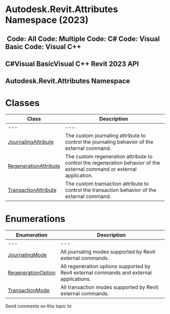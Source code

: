 # Autodesk.Revit.Attributes Namespace (2023)

﻿
 Code: All Code: Multiple Code: C# Code: Visual Basic Code: Visual C++   
---  
C#Visual BasicVisual C++
Revit 2023 API  
---  
Autodesk.Revit.Attributes Namespace  
---  
# Classes
| Class | Description |
| --- | --- |
| --- | --- | --- |
| [JournalingAttribute](15d27441-bc90-b07d-22a3-d6b3e07a1fef.md "JournalingAttribute Class") | The custom journaling attribute to control the journaling behavior of the external command. |
| [RegenerationAttribute](0145b116-6d5c-8a29-ae86-5a558e198575.md "RegenerationAttribute Class") | The custom regeneration attribute to control the regeneration behavior of the external command or external application. |
| [TransactionAttribute](fac3d5df-fa90-b901-70d2-c94615b28303.md "TransactionAttribute Class") | The custom transaction attribute to control the transaction behavior of the external command. |

# Enumerations
| Enumeration | Description |
| --- | --- |
| --- | --- | --- |
| [JournalingMode](fb11f6be-d1e2-728a-9c43-26ae89c8cc7c.md "JournalingMode Enumeration") | All journaling modes supported by Revit external commands. |
| [RegenerationOption](26239bbb-d639-d306-cc43-cc2ec975b822.md "RegenerationOption Enumeration") | All regeneration options supported by Revit external commands and external applications. |
| [TransactionMode](84254a1f-7bba-885a-ce65-e68fc238fddb.md "TransactionMode Enumeration") | All transaction modes supported by Revit external commands. |

Send comments on this topic to 